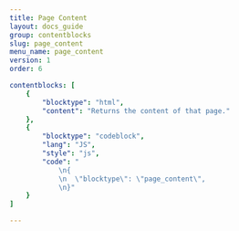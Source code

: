 ```yaml
---
title: Page Content
layout: docs_guide
group: contentblocks
slug: page_content
menu_name: page_content
version: 1
order: 6

contentblocks: [
	{
		"blocktype": "html",
		"content": "Returns the content of that page."
	},
	{
		"blocktype": "codeblock",
		"lang": "JS",
		"style": "js",
		"code": "
			\n{
			\n	\"blocktype\": \"page_content\",
			\n}"
	}
]

---
```

